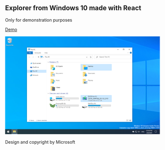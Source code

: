 ## Explorer from Windows 10 made with React

Only for demonstration purposes

[Demo](https://peyty.github.io/react-explorer-web/)

![Screenshot](public/screenshot.png?raw=true)

Design and copyright by Microsoft
